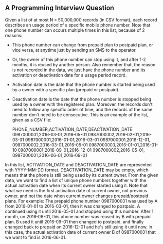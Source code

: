 A Programming Interview Question
--------------------------------

Given a list of at most N = 50,000,000 records (in CSV format), each record describes an usage
period of a specific mobile phone number.
Note that one phone number can occurs multiple times in this list, because of 2 reasons:
- This phone number can change from prepaid plan to postpaid plan, or vice versa, at
anytime just by sending an SMS to the operator.
- Or, the owner of this phone number can stop using it, and after 1-2 months, it is reused
by another person.
Also remember that, the reason is not recorded in the data, we just have the phone number and
its activation or deactivation date for a usage period record.
- Activation date is the date that the phone number is started being used by a owner with
a specific plan (prepaid or postpaid).
- Deactivation date is the date that the phone number is stopped being used by a owner
with the registered plan.
Moreover, the records don't need to follow any specific order of time, and the records of
the same number don't need to be consecutive.
This is an example of the list, given as a CSV file:

    PHONE_NUMBER,ACTIVATION_DATE,DEACTIVATION_DATE
    0987000001,2016-03-01,2016-05-01
    0987000002,2016-02-01,2016-03-01
    0987000001,2016-01-01,2016-03-01
    0987000001,2016-12-01,
    0987000002,2016-03-01,2016-05-01
    0987000003,2016-01-01,2016-01-10
    0987000001,2016-09-01,2016-12-01
    0987000002,2016-05-01,
    0987000001,2016-06-01,2016-09-01

In this list, ACTIVATION_DATE and DEACTIVATION_DATE are represented with
YYYY-MM-DD format. DEACTIVATION_DATE may be empty, which means that the phone is
still being used by its current owner.
From the given data, we want to find a list of unique phone numbers together with the actual
activation date when its current owner started using it. Note that what we need is the first
activation date of current owner, not previous owner, and not the date when current owner
changes prepaid/postpaid plans.
For example: The prepaid phone number 0987000001 was used by A from 2016-01-01 to
2016-03-01, then it was changed to postpaid. A continued using it until 2016-05-01 and
stopped using this number. After 1 month, on 2016-06-01, this phone number was reused by B
with prepaid plan. B used it until 2016-09-01 then changed to postpaid, and finally changed
back to prepaid on 2016-12-01 and he's still using it until now. In this case, the actual activation
date of current owner B of 0987000001 that we want to find is 2016-06-01.